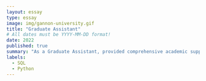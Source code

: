 ```yaml
---
layout: essay
type: essay
image: img/gannon-university.gif
title: "Graduate Assistant"
# All dates must be YYYY-MM-DD format!
date: 2022
published: true
summary: "As a Graduate Assistant, provided comprehensive academic support by preparing materials, organizing lectures, and assisting students in SQL and Python programming. Guided students through complex problem-solving techniques in programming and database management while evaluating assignments, grading exams, and offering constructive feedback to enhance academic performance. Additionally, managed administrative functions to ensure efficient coursework delivery and mentored undergraduate students to foster their academic and professional growth."
labels:
  - SQL
  - Python
---
```

